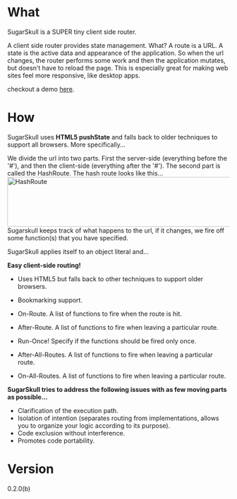 
What
====

SugarSkull is a SUPER tiny client side router.

A client side router provides state management. What? A route is a URL. A state is the 
active data and appearance of the application. So when the url changes, the router performs some
work and then the application mutates, but doesn't have to reload the page. This is especially 
great for making web sites feel more responsive, like desktop apps.

checkout a demo <a href="http://hij1nx.github.com/SugarSkull/">here</a>.

How
===

SugarSkull uses <b>HTML5 pushState</b> and falls back to older techniques to 
support all browsers. More specifically...

We divide the url into two parts. First the server-side (everything before the '#'), and then
the client-side (everything after the '#'). The second part is called the HashRoute.
The hash route looks like this...<br/>
<img src="https://github.com/hij1nx/SugarSkull/raw/master/img/hashRoute.png" width="598" height="113" alt="HashRoute">
<br/>
Sugarskull keeps track of what happens to the url, if it changes, we fire off some function(s) that you have specified.

SugarSkull applies itself to an object literal and...

**Easy client-side routing!**

 - Uses HTML5 but falls back to other techniques to support older browsers.
 - Bookmarking support.

 - On-Route. A list of functions to fire when the route is hit.
 - After-Route. A list of functions to fire when leaving a particular route.
 - Run-Once! Specify if the functions should be fired only once.

 - After-All-Routes. A list of functions to fire when leaving a particular route.
 - On-All-Routes. A list of functions to fire when leaving a particular route.

**SugarSkull tries to address the following issues with as few moving parts as possible...**

 - Clarification of the execution path.
 - Isolation of intention (separates routing from implementations, allows you to organize your logic according to its purpose).
 - Code exclusion without interference.
 - Promotes code portability.

Version
=======
0.2.0(b)